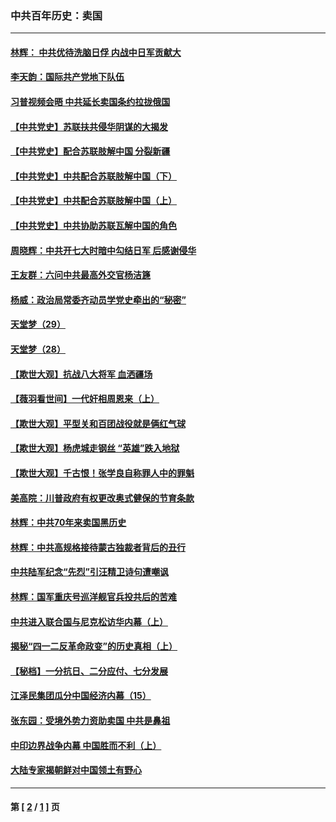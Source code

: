 ### 中共百年历史：卖国
---
#### [林辉： 中共优待洗脑日俘 内战中日军贡献大](../../pages/nf1176117/n13624644.md?12210430) 
#### [李天韵：国际共产党地下队伍](../../pages/nf1176117/n13611808.md?12210430) 
#### [习普视频会晤 中共延长卖国条约拉拢俄国](../../pages/nf1176117/n13060971.md?12210430) 
#### [【中共党史】苏联扶共侵华阴谋的大揭发](../../pages/nf1176117/n13056050.md?12210430) 
#### [【中共党史】配合苏联肢解中国 分裂新疆](../../pages/nf1176117/n13040700.md?12210430) 
#### [【中共党史】中共配合苏联肢解中国（下）](../../pages/nf1176117/n13035660.md?12210430) 
#### [【中共党史】中共配合苏联肢解中国（上）](../../pages/nf1176117/n13030262.md?12210430) 
#### [【中共党史】中共协助苏联瓦解中国的角色](../../pages/nf1176117/n13018109.md?12210430) 
#### [周晓辉：中共开七大时暗中勾结日军 后感谢侵华](../../pages/nf1176117/n12921960.md?12210430) 
#### [王友群：六问中共最高外交官杨洁篪](../../pages/nf1176117/n12836495.md?12210430) 
#### [杨威：政治局常委齐动员学党史牵出的“秘密”](../../pages/nf1176117/n12764642.md?12210430) 
#### [天堂梦（29）](../../pages/nf1176117/n12408465.md?12210430) 
#### [天堂梦（28）](../../pages/nf1176117/n12408309.md?12210430) 
#### [【欺世大观】抗战八大将军 血洒疆场](../../pages/nf1176117/n12357044.md?12210430) 
#### [【薇羽看世间】一代奸相周恩来（上）](../../pages/nf1176117/n12401109.md?12210430) 
#### [【欺世大观】平型关和百团战役就是俩红气球](../../pages/nf1176117/n12359157.md?12210430) 
#### [【欺世大观】杨虎城走钢丝 “英雄”跌入地狱](../../pages/nf1176117/n12358840.md?12210430) 
#### [【欺世大观】千古恨！张学良自称罪人中的罪魁](../../pages/nf1176117/n12358629.md?12210430) 
#### [美高院：川普政府有权更改奥式健保的节育条款](../../pages/nf1176117/n12242171.md?12210430) 
#### [林辉：中共70年来卖国黑历史](../../pages/nf1176117/n11552181.md?12210430) 
#### [林辉：中共高规格接待蒙古独裁者背后的丑行](../../pages/nf1176117/n11225005.md?12210430) 
#### [中共陆军纪念“先烈”引汪精卫诗句遭嘲讽](../../pages/nf1176117/n11153345.md?12210430) 
#### [林辉：国军重庆号巡洋舰官兵投共后的苦难](../../pages/nf1176117/n10997801.md?12210430) 
#### [中共进入联合国与尼克松访华内幕（上）](../../pages/nf1176117/n10138788.md?12210430) 
#### [揭秘“四一二反革命政变”的历史真相（上）](../../pages/nf1176117/n9996650.md?12210430) 
#### [【秘档】一分抗日、二分应付、七分发展](../../pages/nf1176117/n9331484.md?12210430) 
#### [江泽民集团瓜分中国经济内幕（15）](../../pages/nf1176117/n9268584.md?12210430) 
#### [张东园：受境外势力资助卖国 中共是鼻祖](../../pages/nf1176117/n9272480.md?12210430) 
#### [中印边界战争内幕 中国胜而不利（上）](../../pages/nf1176117/n9252458.md?12210430) 
#### [大陆专家揭朝鲜对中国领土有野心](../../pages/nf1176117/n9074056.md?12210430) 

---
#### 第 [ [2](./2.md?12210430) / [1](./1.md?12210430) ] 页

